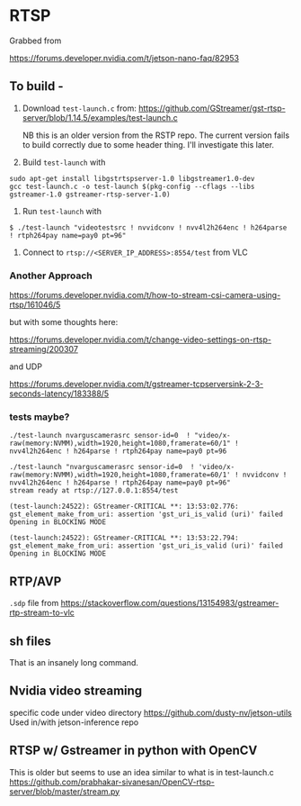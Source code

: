 # RTSP

Grabbed from 

<https://forums.developer.nvidia.com/t/jetson-nano-faq/82953>

## To build -

1. Download `test-launch.c` from: <https://github.com/GStreamer/gst-rtsp-server/blob/1.14.5/examples/test-launch.c>
    
    NB this is an older version from the RSTP repo. The current version fails to build correctly due to some header thing. I'll investigate this later.
1. Build `test-launch` with
```
sudo apt-get install libgstrtspserver-1.0 libgstreamer1.0-dev
gcc test-launch.c -o test-launch $(pkg-config --cflags --libs gstreamer-1.0 gstreamer-rtsp-server-1.0)
```

1. Run `test-launch` with
```
$ ./test-launch "videotestsrc ! nvvidconv ! nvv4l2h264enc ! h264parse ! rtph264pay name=pay0 pt=96"
```

1. Connect to `rtsp://<SERVER_IP_ADDRESS>:8554/test` from VLC


### Another Approach

<https://forums.developer.nvidia.com/t/how-to-stream-csi-camera-using-rtsp/161046/5>

but with some thoughts here:

<https://forums.developer.nvidia.com/t/change-video-settings-on-rtsp-streaming/200307>

and UDP 

<https://forums.developer.nvidia.com/t/gstreamer-tcpserversink-2-3-seconds-latency/183388/5>
### tests maybe?

```
./test-launch nvarguscamerasrc sensor-id=0  ! "video/x-raw(memory:NVMM),width=1920,height=1080,framerate=60/1" ! nvv4l2h264enc ! h264parse ! rtph264pay name=pay0 pt=96
```


```
./test-launch "nvarguscamerasrc sensor-id=0  ! 'video/x-raw(memory:NVMM),width=1920,height=1080,framerate=60/1' ! nvvidconv ! nvv4l2h264enc ! h264parse ! rtph264pay name=pay0 pt=96" 
stream ready at rtsp://127.0.0.1:8554/test

(test-launch:24522): GStreamer-CRITICAL **: 13:53:02.776: gst_element_make_from_uri: assertion 'gst_uri_is_valid (uri)' failed
Opening in BLOCKING MODE 

(test-launch:24522): GStreamer-CRITICAL **: 13:53:22.794: gst_element_make_from_uri: assertion 'gst_uri_is_valid (uri)' failed
Opening in BLOCKING MODE 
```
## RTP/AVP

`.sdp` file from 
<https://stackoverflow.com/questions/13154983/gstreamer-rtp-stream-to-vlc>

## sh files

That is an insanely long command.

## Nvidia video streaming

specific code under video directory
https://github.com/dusty-nv/jetson-utils
Used in/with jetson-inference repo

## RTSP w/ Gstreamer in python with OpenCV

This is older but seems to use an idea similar to what is in test-launch.c
https://github.com/prabhakar-sivanesan/OpenCV-rtsp-server/blob/master/stream.py
